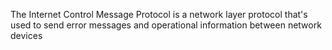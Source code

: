 The Internet Control Message Protocol is a network layer protocol that's used to send error messages and operational information between network devices
